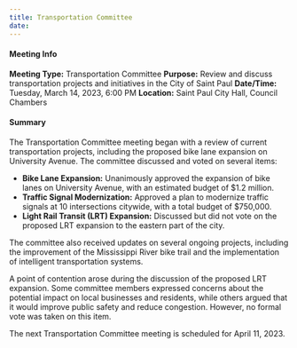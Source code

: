 ```yaml
---
title: Transportation Committee
date: 
---
```

#### Meeting Info
**Meeting Type:** Transportation Committee
**Purpose:** Review and discuss transportation projects and initiatives in the City of Saint Paul
**Date/Time:** Tuesday, March 14, 2023, 6:00 PM
**Location:** Saint Paul City Hall, Council Chambers

#### Summary
The Transportation Committee meeting began with a review of current transportation projects, including the proposed bike lane expansion on University Avenue. The committee discussed and voted on several items:

* **Bike Lane Expansion:** Unanimously approved the expansion of bike lanes on University Avenue, with an estimated budget of $1.2 million.
* **Traffic Signal Modernization:** Approved a plan to modernize traffic signals at 10 intersections citywide, with a total budget of $750,000.
* **Light Rail Transit (LRT) Expansion:** Discussed but did not vote on the proposed LRT expansion to the eastern part of the city.

The committee also received updates on several ongoing projects, including the improvement of the Mississippi River bike trail and the implementation of intelligent transportation systems.

A point of contention arose during the discussion of the proposed LRT expansion. Some committee members expressed concerns about the potential impact on local businesses and residents, while others argued that it would improve public safety and reduce congestion. However, no formal vote was taken on this item.

The next Transportation Committee meeting is scheduled for April 11, 2023.

